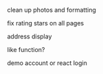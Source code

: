 clean up photos and formatting

fix rating stars on all pages

address display

like function?

demo account or react login
